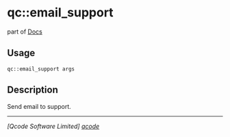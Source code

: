 qc::email_support
=================

part of [Docs](.)

Usage
-----
`qc::email_support args`

Description
-----------
Send email to support.

----------------------------------
*[Qcode Software Limited] [qcode]*

[qcode]: http://www.qcode.co.uk "Qcode Software"